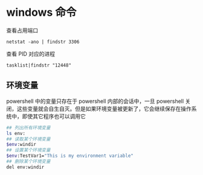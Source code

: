 # windows 命令

查看占用端口

`netstat -ano | findstr 3306`

查看 PID 对应的进程

`tasklist|findstr "12448"`

## 环境变量

powershell 中的变量只存在于 powershell 内部的会话中，一旦 powershell 关闭，这些变量就会自生自灭。但是如果环境变量被更新了，它会继续保存在操作系统中，即使其它程序也可以调用它

```sh
## 列出所有环境变量
ls env:
## 读取某个环境变量
$env:windir
## 设置某个环境变量
$env:TestVar1="This is my environment variable"
## 删除某个环境变量
del env:windir
```
